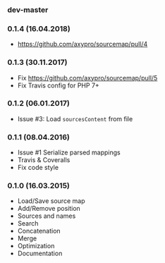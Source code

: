 ### dev-master

### 0.1.4 (16.04.2018)

* https://github.com/axypro/sourcemap/pull/4

### 0.1.3 (30.11.2017)

* Fix https://github.com/axypro/sourcemap/pull/5
* Fix Travis config for PHP 7+

### 0.1.2 (06.01.2017)

* Issue #3: Load `sourcesContent` from file

### 0.1.1 (08.04.2016)

* Issue #1 Serialize parsed mappings
* Travis & Coveralls
* Fix code style

### 0.1.0 (16.03.2015)

* Load/Save source map
* Add/Remove position
* Sources and names
* Search
* Concatenation
* Merge
* Optimization
* Documentation

